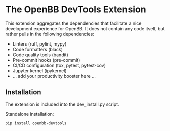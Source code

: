 # The OpenBB DevTools Extension

This extension aggregates the dependencies that facilitate a nice development experience
for OpenBB. It does not contain any code itself, but rather pulls in the following dependencies:

- Linters (ruff, pylint, mypy)
- Code formatters (black)
- Code quality tools (bandit)
- Pre-commit hooks (pre-commit)
- CI/CD configuration (tox, pytest, pytest-cov)
- Jupyter kernel (ipykernel)
- ... add your productivity booster here ...

## Installation

The extension is included into the dev_install.py script.

Standalone installation:

```bash
pip install openbb-devtools
```
